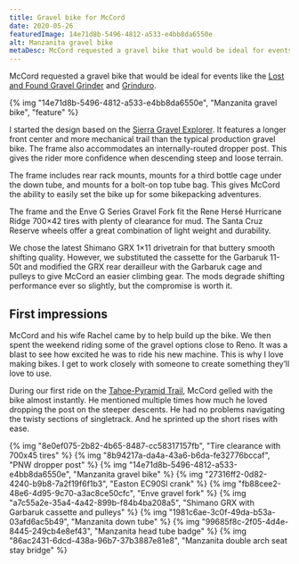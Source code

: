 ```yaml
---
title: Gravel bike for McCord
date: 2020-05-26
featuredImage: 14e71d8b-5496-4812-a533-e4bb8da6550e
alt: Manzanita gravel bike
metaDesc: McCord requested a gravel bike that would be ideal for events like the Lost and Found Gravel Grinder.
---
```

McCord requested a gravel bike that would be ideal for events like the [Lost and Found Gravel Grinder](https://sierratrails.org/event/lost-and-found-gravel-grinder/) and [Grinduro](https://grinduro.com/).

{% img "14e71d8b-5496-4812-a533-e4bb8da6550e", "Manzanita gravel bike", "feature" %}

I started the design based on the [Sierra Gravel Explorer](https://manzanitacycles.com/sierra-gravel-bike/). It features a longer front center and more mechanical trail than the typical production gravel bike. The frame also accommodates an internally-routed dropper post. This gives the rider more confidence when descending steep and loose terrain.

The frame includes rear rack mounts, mounts for a third bottle cage under the down tube, and mounts for a bolt-on top tube bag. This gives McCord the ability to easily set the bike up for some bikepacking adventures.

The frame and the Enve G Series Gravel Fork fit the Rene Hersé Hurricane Ridge 700×42 tires with plenty of clearance for mud. The Santa Cruz Reserve wheels offer a great combination of light weight and durability.

We chose the latest Shimano GRX 1×11 drivetrain for that buttery smooth shifting quality. However, we substituted the cassette for the Garbaruk 11-50t and modified the GRX rear derailleur with the Garbaruk cage and pulleys to give McCord an easier climbing gear. The mods degrade shifting performance ever so slightly, but the compromise is worth it.

## First impressions

McCord and his wife Rachel came by to help build up the bike. We then spent the weekend riding some of the gravel options close to Reno. It was a blast to see how excited he was to ride his new machine. This is why I love making bikes. I get to work closely with someone to create something they’ll love to use.

During our first ride on the [Tahoe-Pyramid Trail](https://tahoepyramidtrail.org/tahoe-pyramid-trail-overview-and-safety/), McCord gelled with the bike almost instantly. He mentioned multiple times how much he loved dropping the post on the steeper descents. He had no problems navigating the twisty sections of singletrack. And he sprinted up the short rises with ease.

{% img "8e0ef075-2b82-4b65-8487-cc58317157fb", "Tire clearance with 700x45 tires" %}
{% img "8b94217a-da4a-43a6-b6da-fe32776bccaf", "PNW dropper post" %}
{% img "14e71d8b-5496-4812-a533-e4bb8da6550e", "Manzanita gravel bike" %}
{% img "27316ff2-0d82-4240-b9b8-7a2f19f6f1b3", "Easton EC90Sl crank" %}
{% img "fb88cee2-48e6-4d95-9c70-a3ac8ce50cfc", "Enve gravel fork" %}
{% img "a7c55a2e-35a4-4a42-899b-f84b4ba208a5", "Shimano GRX with Garbaruk cassette and pulleys" %}
{% img "1981c6ae-3c0f-49da-b53a-03afd6ac5b49", "Manzanita down tube" %}
{% img "99685f8c-2f05-4d4e-8445-249cb4e8ef43", "Manzanita head tube badge" %}
{% img "86ac2431-6dcd-438a-96b7-37b3887e81e8", "Manzanita double arch seat stay bridge" %}









